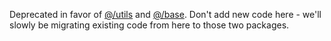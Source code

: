 Deprecated in favor of [@/utils](../utils/README.md) and
[@/base](../base/README.md). Don't add new code here - we'll slowly be migrating
existing code from here to those two packages.
